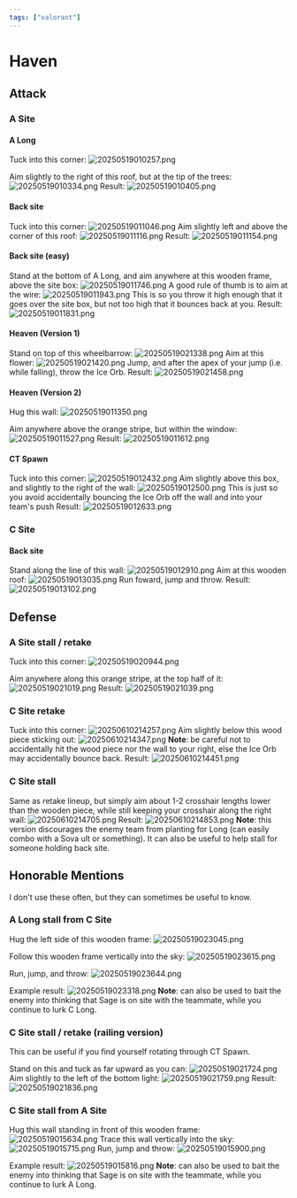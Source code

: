 ```yaml
---
tags: ["valorant"]
---
```


# Haven

## Attack

### A Site

#### A Long

Tuck into this corner:
![20250519010257.png](/screenshots/20250519010257.png)

Aim slightly to the right of this roof, but at the tip of the trees:
![20250519010334.png](/screenshots/20250519010334.png)
Result:
![20250519010405.png](/screenshots/20250519010405.png)

#### Back site

Tuck into this corner:
![20250519011046.png](/screenshots/20250519011046.png)
Aim slightly left and above the corner of this roof:
![20250519011116.png](/screenshots/20250519011116.png)
Result:
![20250519011154.png](/screenshots/20250519011154.png)

#### Back site (easy)

Stand at the bottom of A Long, and aim anywhere at this wooden frame, above the site box:
![20250519011746.png](/screenshots/20250519011746.png)
A good rule of thumb is to aim at the wire:
![20250519011943.png](/screenshots/20250519011943.png)
This is so you throw it high enough that it goes over the site box, but not too high that it bounces back at you.
Result:
![20250519011831.png](/screenshots/20250519011831.png)

#### Heaven (Version 1)

Stand on top of this wheelbarrow:
![20250519021338.png](/screenshots/20250519021338.png)
Aim at this flower:
![20250519021420.png](/screenshots/20250519021420.png)
Jump, and after the apex of your jump (i.e. while falling), throw the Ice Orb.
Result:
![20250519021458.png](/screenshots/20250519021458.png)

#### Heaven (Version 2)

Hug this wall:
![20250519011350.png](/screenshots/20250519011350.png)

Aim anywhere above the orange stripe, but within the window:
![20250519011527.png](/screenshots/20250519011527.png)
Result:
![20250519011612.png](/screenshots/20250519011612.png)

#### CT Spawn

Tuck into this corner:
![20250519012432.png](/screenshots/20250519012432.png)
Aim slightly above this box, and slightly to the right of the wall:
![20250519012500.png](/screenshots/20250519012500.png)
This is just so you avoid accidentally bouncing the Ice Orb off the wall and into your team's push
Result:
![20250519012633.png](/screenshots/20250519012633.png)

### C Site

#### Back site

Stand along the line of this wall:
![20250519012910.png](/screenshots/20250519012910.png)
Aim at this wooden roof:
![20250519013035.png](/screenshots/20250519013035.png)
Run foward, jump and throw.
Result:
![20250519013102.png](/screenshots/20250519013102.png)

## Defense

### A Site stall / retake

Tuck into this corner:
![20250519020944.png](/screenshots/20250519020944.png)

Aim anywhere along this orange stripe, at the top half of it:
![20250519021019.png](/screenshots/20250519021019.png)
Result:
![20250519021039.png](/screenshots/20250519021039.png)

### C Site retake

Tuck into this corner:
![20250610214257.png](/screenshots/20250610214257.png)
Aim slightly below this wood piece sticking out:
![20250610214347.png](/screenshots/20250610214347.png)
**Note**: be careful not to accidentally hit the wood piece nor the wall to your right, else the Ice Orb may accidentally bounce back.
Result:
![20250610214451.png](/screenshots/20250610214451.png)

### C Site stall

Same as retake lineup, but simply aim about 1-2 crosshair lengths lower than the wooden piece, while still keeping your crosshair along the right wall:
![20250610214705.png](/screenshots/20250610214705.png)
Result:
![20250610214853.png](/screenshots/20250610214853.png)
**Note**: this version discourages the enemy team from planting for Long (can easily combo with a Sova ult or something). It can also be useful to help stall for someone holding back site.

## Honorable Mentions

I don't use these often, but they can sometimes be useful to know.

### A Long stall from C Site

Hug the left side of this wooden frame:
![20250519023045.png](/screenshots/20250519023045.png)

Follow this wooden frame vertically into the sky:
![20250519023615.png](/screenshots/20250519023615.png)

Run, jump, and throw:
![20250519023644.png](/screenshots/20250519023644.png)

Example result:
![20250519023318.png](/screenshots/20250519023318.png)
**Note**: can also be used to bait the enemy into thinking that Sage is on site with the teammate, while you continue to lurk C Long.

### C Site stall / retake (railing version)

This can be useful if you find yourself rotating through CT Spawn.

Stand on this and tuck as far upward as you can:
![20250519021724.png](/screenshots/20250519021724.png)
Aim slightly to the left of the bottom light:
![20250519021759.png](/screenshots/20250519021759.png)
Result:
![20250519021836.png](/screenshots/20250519021836.png)

### C Site stall from A Site

Hug this wall standing in front of this wooden frame:
![20250519015634.png](/screenshots/20250519015634.png)
Trace this wall vertically into the sky:
![20250519015715.png](/screenshots/20250519015715.png)
Run, jump and throw:
![20250519015900.png](/screenshots/20250519015900.png)

Example result:
![20250519015816.png](/screenshots/20250519015816.png)
**Note**: can also be used to bait the enemy into thinking that Sage is on site with the teammate, while you continue to lurk A Long.
